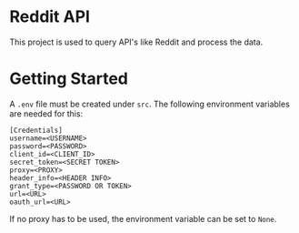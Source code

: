 # Reddit API
This project is used to query API's like Reddit and process the data.

# Getting Started
A `.env` file must be created under `src`.
The following environment variables are needed for this:

```
[Credentials]
username=<USERNAME>
password=<PASSWORD>
client_id=<CLIENT_ID>
secret_token=<SECRET TOKEN>
proxy=<PROXY>
header_info=<HEADER INFO>
grant_type=<PASSWORD OR TOKEN>
url=<URL>
oauth_url=<URL>
```
If no proxy has to be used, the environment variable can be set to `None`.
